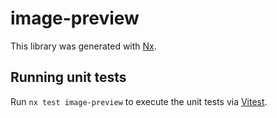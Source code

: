 # image-preview

This library was generated with [Nx](https://nx.dev).

## Running unit tests

Run `nx test image-preview` to execute the unit tests via [Vitest](https://vitest.dev/).
